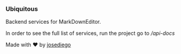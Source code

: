 ### Ubiquitous
Backend services for MarkDownEditor.

In order to see the full list of services, run the project go to */api-docs*

Made with :heart: by [josediego](https://github.io/josediego)